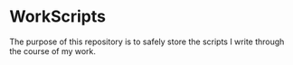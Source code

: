 # WorkScripts

The purpose of this repository is to safely store the scripts I write through the course of my work.
